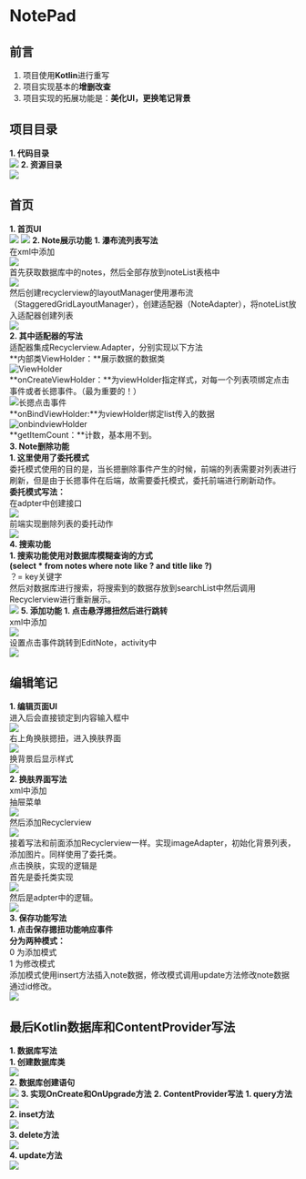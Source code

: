 # NotePad
## 前言
1. 项目使用**Kotlin**进行重写
2. 项目实现基本的**增删改查**
3. 项目实现的拓展功能是：**美化UI，更换笔记背景**
## 项目目录
**1. 代码目录**  
![](https://github.com/Github1103/NotePad/blob/master/NotePad_image/Lib/%E9%A1%B9%E7%9B%AE%E7%9B%AE%E5%BD%95.jpg)
**2. 资源目录**  
![](https://github.com/Github1103/NotePad/blob/master/NotePad_image/Lib/%E8%B5%84%E6%BA%90%E7%9B%AE%E5%BD%95.jpg)
## 首页
**1. 首页UI**  
![](https://github.com/Github1103/NotePad/blob/master/NotePad_image/show/%E4%B8%BB%E7%95%8C%E9%9D%A2.jpg)
![](https://github.com/Github1103/NotePad/blob/master/NotePad_image/show/%E4%BF%9D%E5%AD%98%E5%A4%9A%E6%9D%A1%E6%95%B0%E6%8D%AE.jpg)
**2. Note展示功能**
    **1. 瀑布流列表写法**  
    在xml中添加  
    ![](https://github.com/Github1103/NotePad/blob/master/NotePad_image/MainActivity/main_layout/%E7%AC%94%E8%AE%B0%E5%88%97%E8%A1%A8.jpg)  
    首先获取数据库中的notes，然后全部存放到noteList表格中  
    ![](https://github.com/Github1103/NotePad/blob/master/NotePad_image/MainActivity/%E5%88%9D%E5%A7%8B%E5%8C%96Note.jpg)  
    然后创建recyclerview的layoutManager使用瀑布流（StaggeredGridLayoutManager），创建适配器（NoteAdapter），将noteList放入适配器创建列表  
    ![](https://github.com/Github1103/NotePad/blob/master/NotePad_image/MainActivity/%E5%88%9D%E5%A7%8B%E5%8C%96%E7%80%91%E5%B8%83%E6%B5%81Recyclerview.jpg)  
    **2. 其中适配器的写法**  
    适配器集成Recyclerview.Adapter，分别实现以下方法  
    **内部类ViewHolder：**展示数据的数据类  
    ![ViewHolder](https://github.com/Github1103/NotePad/blob/master/NotePad_image/NoteAdapter/ViewHolder.jpg)  
    **onCreateViewHolder：**为viewHolder指定样式，对每一个列表项绑定点击事件或者长摁事件。（最为重要的！）  
    ![长摁点击事件](https://github.com/Github1103/NotePad/blob/master/NotePad_image/NoteAdapter/%E9%80%82%E9%85%8D%E5%99%A8%E4%B8%AD%E7%9A%84%E7%82%B9%E5%87%BB%E4%BA%8B%E4%BB%B6%E5%92%8C%E9%95%BF%E6%91%81%E4%BA%8B%E4%BB%B6.jpg)  
    **onBindViewHolder:**为viewHolder绑定list传入的数据  
    ![onbindviewHolder](https://github.com/Github1103/NotePad/blob/master/NotePad_image/NoteAdapter/onBindViewHolder.jpg)    
    **getItemCount：**计数，基本用不到。   
**3. Note删除功能**    
    **1. 这里使用了委托模式**   
    委托模式使用的目的是，当长摁删除事件产生的时候，前端的列表需要对列表进行刷新，但是由于长摁事件在后端，故需要委托模式，委托前端进行刷新动作。  
    **委托模式写法：**  
    在adpter中创建接口  
    ![](https://github.com/Github1103/NotePad/blob/master/NotePad_image/NoteAdapter/%E5%A7%94%E6%89%98%E6%A8%A1%E5%BC%8F.jpg)  
    前端实现删除列表的委托动作  
    ![](https://github.com/Github1103/NotePad/blob/master/NotePad_image/MainActivity/%E5%88%A0%E9%99%A4%E6%95%B0%E6%8D%AE_%E5%A7%94%E6%89%98%E6%A8%A1%E5%BC%8F.jpg)  
**4. 搜索功能**  
    **1. 搜索功能使用对数据库模糊查询的方式**  
    **(select * from notes where note like ? and title like ?)**  
    ？= key关键字  
    然后对数据库进行搜索，将搜索到的数据存放到searchList中然后调用Recyclerview进行重新展示。  
    ![](https://github.com/Github1103/NotePad/blob/master/NotePad_image/MainActivity/%E6%9F%A5%E8%AF%A2%E6%95%B0%E6%8D%AE.jpg)
**5. 添加功能**
    **1. 点击悬浮摁扭然后进行跳转**   
    xml中添加  
    ![](https://github.com/Github1103/NotePad/blob/master/NotePad_image/MainActivity/main_layout/%E6%82%AC%E6%B5%AE%E6%91%81%E6%89%AD.jpg)  
    设置点击事件跳转到EditNote，activity中  
    ![](https://github.com/Github1103/NotePad/blob/master/NotePad_image/MainActivity/%E6%8F%92%E5%85%A5%E6%95%B0%E6%8D%AE.jpg) 
## 编辑笔记
**1. 编辑页面UI**  
    进入后会直接锁定到内容输入框中  
    ![](https://github.com/Github1103/NotePad/blob/master/NotePad_image/show/%E6%B7%BB%E5%8A%A0%E7%AC%94%E8%AE%B0%E7%95%8C%E9%9D%A2.jpg)  
    右上角换肤摁扭，进入换肤界面  
    ![](https://github.com/Github1103/NotePad/blob/master/NotePad_image/show/%E6%8D%A2%E8%83%8C%E6%99%AF%E7%95%8C%E9%9D%A2.jpg)  
    换背景后显示样式  
    ![](https://github.com/Github1103/NotePad/blob/master/NotePad_image/show/%E7%BC%96%E8%BE%91%E6%8D%A2%E8%83%8C%E6%99%AF%E5%90%8E.jpg)  
**2. 换肤界面写法**  
    xml中添加     
    抽屉菜单  
    ![](https://github.com/Github1103/NotePad/blob/master/NotePad_image/EditNoteActivity/edit_layout/%E6%8A%BD%E5%B1%89%E8%8F%9C%E5%8D%95.jpg)    
    然后添加Recyclerview  
    ![](https://github.com/Github1103/NotePad/blob/master/NotePad_image/EditNoteActivity/edit_layout/%E8%83%8C%E6%99%AF%E8%8F%9C%E5%8D%95.jpg)  
    接着写法和前面添加Recyclerview一样。实现imageAdapter，初始化背景列表，添加图片。同样使用了委托类。  
    点击换肤，实现的逻辑是  
    首先是委托类实现  
    ![](https://github.com/Github1103/NotePad/blob/master/NotePad_image/EditNoteActivity/%E5%88%9D%E5%A7%8B%E5%8C%96%E5%A7%94%E6%89%98%E6%A8%A1%E5%BC%8F.jpg)  
    然后是adpter中的逻辑。  
    ![](https://github.com/Github1103/NotePad/blob/master/NotePad_image/ImageAdapter/%E6%8D%A2%E8%83%8C%E6%99%AF%E9%80%BB%E8%BE%91.jpg)  
**3. 保存功能写法**  
    **1. 点击保存摁扭功能响应事件**  
    **分为两种模式：**  
    0 为添加模式  
    1 为修改模式  
    添加模式使用insert方法插入note数据，修改模式调用update方法修改note数据通过id修改。  
    ![](https://github.com/Github1103/NotePad/blob/master/NotePad_image/EditNoteActivity/%E6%8F%92%E5%85%A5%E5%92%8C%E4%BF%AE%E6%94%B9%E4%BF%9D%E5%AD%98%E7%AC%94%E8%AE%B0.jpg)
## 最后Kotlin数据库和ContentProvider写法
**1. 数据库写法**  
    **1. 创建数据库类**  
    ![](https://github.com/Github1103/NotePad/blob/master/NotePad_image/Database/%E6%95%B0%E6%8D%AE%E5%BA%93%E7%B1%BB.jpg)  
    **2. 数据库创建语句**  
    ![](https://github.com/Github1103/NotePad/blob/master/NotePad_image/Database/%E6%95%B0%E6%8D%AE%E5%BA%93%E5%88%9B%E5%BB%BA%E8%AF%AD%E5%8F%A5.jpg)
    **3. 实现OnCreate和OnUpgrade方法**
**2. ContentProvider写法**
    **1. query方法**  
    ![](https://github.com/Github1103/NotePad/blob/master/NotePad_image/ContentProvider/ContentProvider_query.jpg)  
    **2. inset方法**  
    ![](https://github.com/Github1103/NotePad/blob/master/NotePad_image/ContentProvider/ContentProvider_insert.jpg)  
    **3. delete方法**  
    ![](https://github.com/Github1103/NotePad/blob/master/NotePad_image/ContentProvider/ContentProvider_delete.jpg)  
    **4. update方法**  
    ![](https://github.com/Github1103/NotePad/blob/master/NotePad_image/ContentProvider/ContentProvider_update.jpg)  
 
